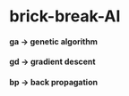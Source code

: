 # brick-break-AI

#### ga -> genetic algorithm
#### gd -> gradient descent
#### bp -> back propagation


